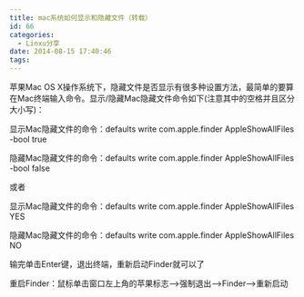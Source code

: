 ```yaml
---
title: mac系统如何显示和隐藏文件（转载）
id: 66
categories:
  - Linxu分享
date: 2014-08-15 17:40:46
tags:
---
```


苹果Mac OS X操作系统下，隐藏文件是否显示有很多种设置方法，最简单的要算在Mac终端输入命令。显示/隐藏Mac隐藏文件命令如下(注意其中的空格并且区分大小写)：

显示Mac隐藏文件的命令：defaults write com.apple.finder AppleShowAllFiles -bool true

隐藏Mac隐藏文件的命令：defaults write com.apple.finder AppleShowAllFiles -bool false

或者

显示Mac隐藏文件的命令：defaults write com.apple.finder AppleShowAllFiles YES

隐藏Mac隐藏文件的命令：defaults write com.apple.finder AppleShowAllFiles NO

输完单击Enter键，退出终端，重新启动Finder就可以了

重启Finder：鼠标单击窗口左上角的苹果标志-->强制退出-->Finder-->重新启动